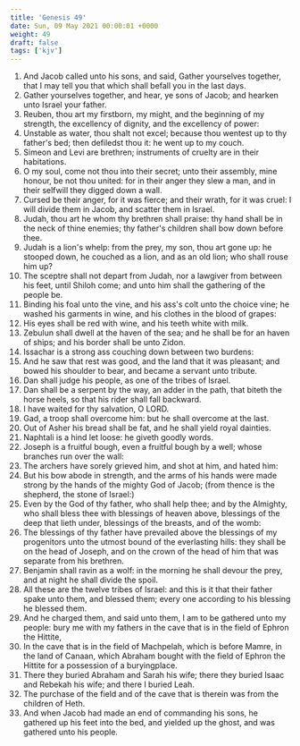 ```yaml
---
title: 'Genesis 49'
date: Sun, 09 May 2021 00:00:01 +0000
weight: 49
draft: false
tags: ['kjv'] 
---
```


1. And Jacob called unto his sons, and said, Gather yourselves together, that I may tell you that which shall befall you in the last days.
2. Gather yourselves together, and hear, ye sons of Jacob; and hearken unto Israel your father.
3. Reuben, thou art my firstborn, my might, and the beginning of my strength, the excellency of dignity, and the excellency of power:
4. Unstable as water, thou shalt not excel; because thou wentest up to thy father's bed; then defiledst thou it: he went up to my couch.
5. Simeon and Levi are brethren; instruments of cruelty are in their habitations.
6. O my soul, come not thou into their secret; unto their assembly, mine honour, be not thou united: for in their anger they slew a man, and in their selfwill they digged down a wall.
7. Cursed be their anger, for it was fierce; and their wrath, for it was cruel: I will divide them in Jacob, and scatter them in Israel.
8. Judah, thou art he whom thy brethren shall praise: thy hand shall be in the neck of thine enemies; thy father's children shall bow down before thee.
9. Judah is a lion's whelp: from the prey, my son, thou art gone up: he stooped down, he couched as a lion, and as an old lion; who shall rouse him up?
10. The sceptre shall not depart from Judah, nor a lawgiver from between his feet, until Shiloh come; and unto him shall the gathering of the people be.
11. Binding his foal unto the vine, and his ass's colt unto the choice vine; he washed his garments in wine, and his clothes in the blood of grapes:
12. His eyes shall be red with wine, and his teeth white with milk.
13. Zebulun shall dwell at the haven of the sea; and he shall be for an haven of ships; and his border shall be unto Zidon.
14. Issachar is a strong ass couching down between two burdens:
15. And he saw that rest was good, and the land that it was pleasant; and bowed his shoulder to bear, and became a servant unto tribute.
16. Dan shall judge his people, as one of the tribes of Israel.
17. Dan shall be a serpent by the way, an adder in the path, that biteth the horse heels, so that his rider shall fall backward.
18. I have waited for thy salvation, O LORD.
19. Gad, a troop shall overcome him: but he shall overcome at the last.
20. Out of Asher his bread shall be fat, and he shall yield royal dainties.
21. Naphtali is a hind let loose: he giveth goodly words.
22. Joseph is a fruitful bough, even a fruitful bough by a well; whose branches run over the wall:
23. The archers have sorely grieved him, and shot at him, and hated him:
24. But his bow abode in strength, and the arms of his hands were made strong by the hands of the mighty God of Jacob; (from thence is the shepherd, the stone of Israel:)
25. Even by the God of thy father, who shall help thee; and by the Almighty, who shall bless thee with blessings of heaven above, blessings of the deep that lieth under, blessings of the breasts, and of the womb:
26. The blessings of thy father have prevailed above the blessings of my progenitors unto the utmost bound of the everlasting hills: they shall be on the head of Joseph, and on the crown of the head of him that was separate from his brethren.
27. Benjamin shall ravin as a wolf: in the morning he shall devour the prey, and at night he shall divide the spoil.
28. All these are the twelve tribes of Israel: and this is it that their father spake unto them, and blessed them; every one according to his blessing he blessed them.
29. And he charged them, and said unto them, I am to be gathered unto my people: bury me with my fathers in the cave that is in the field of Ephron the Hittite,
30. In the cave that is in the field of Machpelah, which is before Mamre, in the land of Canaan, which Abraham bought with the field of Ephron the Hittite for a possession of a buryingplace.
31. There they buried Abraham and Sarah his wife; there they buried Isaac and Rebekah his wife; and there I buried Leah.
32. The purchase of the field and of the cave that is therein was from the children of Heth.
33. And when Jacob had made an end of commanding his sons, he gathered up his feet into the bed, and yielded up the ghost, and was gathered unto his people.
